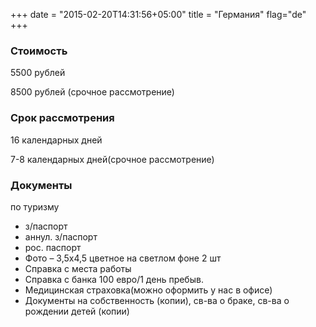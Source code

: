 +++
date = "2015-02-20T14:31:56+05:00"
title = "Германия"
flag="de"
+++


### Стоимость
5500 рублей

8500 рублей (срочное рассмотрение)

### Срок рассмотрения
16 календарных дней

7-8 календарных дней(срочное рассмотрение)

### Документы
по туризму

* з/паспорт
* аннул. з/паспорт 
* рос. паспорт
* Фото – 3,5х4,5 цветное на светлом фоне  2 шт
* Справка с места работы
* Справка с банка 100 евро/1 день пребыв.
* Медицинская страховка(можно оформить у нас в офисе)
* Документы на собственность (копии), св-ва о браке, св-ва о рождении детей (копии)